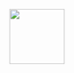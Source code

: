 <div id="header" align="center">
  <img src="[https://media.giphy.com/media/M9gbBd9nbDrOTu1Mqx/giphy.gif](https://media.giphy.com/media/R03zWv5p1oNSQd91EP/giphy.gif)https://media.giphy.com/media/R03zWv5p1oNSQd91EP/giphy.gif" width="100"/>
</div>
